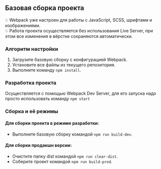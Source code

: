 ## Базовая сборка проекта

💡 Webpack уже настроен для работы с JavaScript, SCSS, шрифтами и изображениями.  
💡 Работа проекта осуществляется без использования Live Server, при этом все изменения в вёрстке сохраняются автоматически.

### Алгоритм настройки

1. Загрузите базовую сборку с конфигурацией Webpack.
2. Установите все файлы из текущего репозитория.
3. Выполните команду `npm install`.

### Разработка проекта
Осуществляется с помощью Webpack Dev Server, для его запуска надо просто использовать команду `npm start`

### Сборка и её режимы

#### Для сборки проекта в режиме разработки:

- Выполните базовую сборку командой `npm run build-dev`.

#### Для сборки продакшн версии:

- Очистите папку dist командой `npm run clear-dist`.
- Соберите проект командой `npm run build-prod`.
